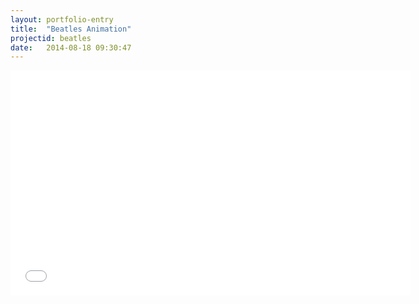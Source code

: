 ```yaml
---
layout: portfolio-entry
title:  "Beatles Animation"
projectid: beatles
date:   2014-08-18 09:30:47
---
```


<iframe width="640" height="360" src="//www.youtube.com/embed/ROvZvKQ_hJM" frameborder="0" allowfullscreen></iframe>